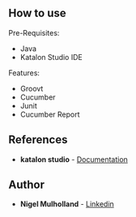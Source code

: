 ## How to use

Pre-Requisites:
* Java
* Katalon Studio IDE

Features:
* Groovt
* Cucumber
* Junit
* Cucumber Report

## References
* **katalon studio** - [Documentation](https://docs.katalon.com/katalon-studio/docs/index.html) 

## Author
* **Nigel Mulholland** - [Linkedin](https://www.linkedin.com/in/nigel-mulholland/) 